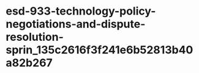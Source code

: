# esd-933-technology-policy-negotiations-and-dispute-resolution-sprin_135c2616f3f241e6b52813b40a82b267
